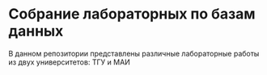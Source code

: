 # Собрание лабораторных по базам данных

В данном репозитории представлены различные лабораторные работы из двух университетов: ТГУ и МАИ
